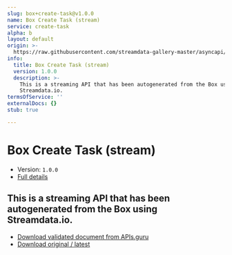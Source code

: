 ```yaml
---
slug: box+create-task@v1.0.0
name: Box Create Task (stream)
service: create-task
alpha: b
layout: default
origin: >-
  https://raw.githubusercontent.com/streamdata-gallery-master/asyncapi/master/_listings/box/box-create-task-stream-async.md
info:
  title: Box Create Task (stream)
  version: 1.0.0
  description: >-
    This is a streaming API that has been autogenerated from the Box using
    Streamdata.io.
termsOfService: ''
externalDocs: {}
stub: true

---
```

# Box Create Task (stream)

* Version: `1.0.0`
* [Full details](../html/box+create-task@v1.0.0.html)



## This is a streaming API that has been autogenerated from the Box using Streamdata.io.



* [Download validated document from APIs.guru](https://raw.githubusercontent.com/APIs-guru/asyncapi-directory/master/docs/APIs/box%2Bcreate-task%40v1.0.0.yaml)
* [Download original / latest](https://raw.githubusercontent.com/streamdata-gallery-master/asyncapi/master/_listings/box/box-create-task-stream-async.md)

<script type="application/ld+json">
{
  "@context": "http://schema.org/",
  "@type": "WebAPI",
  "description": "This is a streaming API that has been autogenerated from the Box using Streamdata.io.",
  "documentation": "",

  "name": "Box Create Task (stream)"
}
</script>

